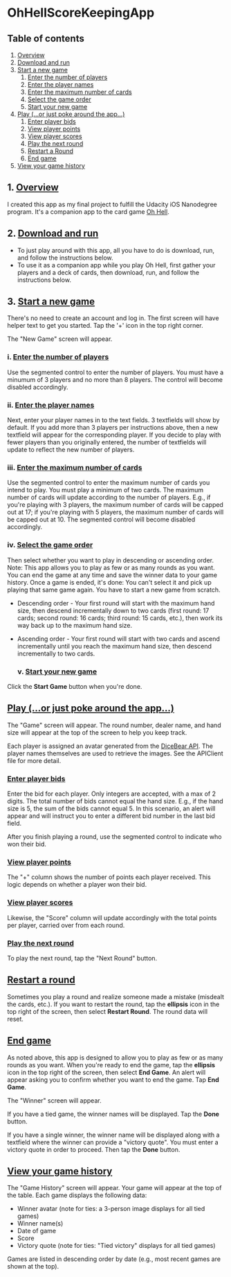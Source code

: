 # OhHellScoreKeepingApp

## Table of contents
1. [Overview](#Overview)
2. [Download and run](#Download-and-run)
3. [Start a new game](#Start-a-new-game)
   1. [Enter the number of players](#Enter-the-number-of-players)
   2. [Enter the player names](#Enter-the-player-names)
   3. [Enter the maximum number of cards](#Enter-the-maximum-number-of-cards)
   4. [Select the game order](#Select-the-game-order)
   5. [Start your new game](#Start-your-new-game)
4. [Play (...or just poke around the app...)](#Play-(...or-just-poke-around-the-app...))
   1. [Enter player bids](#Enter-player-bids)
   2. [View player points](#View-player-points)
   3. [View player scores](#View-player-scores)
   4. [Play the next round](#Play-the-next-round)
   5. [Restart a Round](#Restart-a-Round)
   6. [End game](#End-game)
17. [View your game history](#View-your-game-history)

## 1. <ins>Overview</ins>
I created this app as my final project to fulfill the Udacity iOS Nanodegree program. It's a companion app to the card game [Oh Hell](https://en.wikipedia.org/wiki/Oh_hell).

## 2. <ins>Download and run</ins>
* To just play around with this app, all you have to do is download, run, and follow the instructions below. 
* To use it as a companion app while you play Oh Hell, first gather your players and a deck of cards, then download, run, and follow the instructions below.

## 3. <ins>Start a new game</ins>
There's no need to create an account and log in. The first screen will have helper text to get you started. Tap the '+' icon in the top right corner.

The "New Game" screen will appear. 

   ### i. <ins>Enter the number of players</ins>
Use the segmented control to enter the number of players. You must have a minumum of 3 players and no more than 8 players. The control will become disabled accordingly.

   ### ii. <ins>Enter the player names</ins>
Next, enter your player names in to the text fields. 3 textfields will show by default. If you add more than 3 players per instructions above, then a new textfield will appear for the corresponding player. If you decide to play with fewer players than you originally entered, the number of textfields will update to reflect the new number of players.

   ### iii. <ins>Enter the maximum number of cards</ins>
Use the segmented control to enter the maximum number of cards you intend to play. You must play a minimum of two cards. The maximum number of cards will update according to the number of players. E.g., if you're playing with 3 players, the maximum number of cards will be capped out at 17; if you're playing with 5 players, the maximum number of cards will be capped out at 10. The segmented control will become disabled accordingly. 

   ### iv. <ins>Select the game order</ins>
Then select whether you want to play in descending or ascending order. Note: This app allows you to play as few or as many rounds as you want. You can end the game at any time and save the winner data to your game history. Once a game is ended, it's done: You can't select it and pick up playing that same game again. You have to start a new game from scratch.

* Descending order - Your first round will start with the maximum hand size, then descend incrementally down to two cards (first round: 17 cards; second round: 16 cards; third round: 15 cards, etc.), then work its way back up to the maximum hand size.
* Ascending order -  Your first round will start with two cards and ascend incrementally until you reach the maximum hand size, then descend incrementally to two cards.


   ### v. <ins>Start your new game</ins>
Click the **Start Game** button when you're done.

## <ins>Play (...or just poke around the app...)</ins>
The "Game" screen will appear. The round number, dealer name, and hand size will appear at the top of the screen to help you keep track.

Each player is assigned an avatar generated from the [DiceBear API](https://www.dicebear.com/styles/identicon/). The player names themselves are used to retrieve the images. See the APIClient file for more detail.

### <ins>Enter player bids</ins>
Enter the bid for each player. Only integers are accepted, with a max of 2 digits. The total number of bids cannot equal the hand size. E.g., if the hand size is 5, the sum of the bids cannot equal 5. In this scenario, an alert will appear and will instruct you to enter a different bid number in the last bid field.

After you finish playing a round, use the segmented control to indicate who won their bid.

### <ins>View player points</ins>
The "+" column shows the number of points each player received. This logic depends on whether a player won their bid. 

### <ins>View player scores</ins>
Likewise, the "Score" column will update accordingly with the total points per player, carried over from each round. 

### <ins>Play the next round</ins>
To play the next round, tap the "Next Round" button.

## <ins>Restart a round</ins>
Sometimes you play a round and realize someone made a mistake (misdealt the cards, etc.). If you want to restart the round, tap the **ellipsis** icon in the top right of the screen, then select **Restart Round**. The round data will reset. 

## <ins>End game</ins>
As noted above, this app is designed to allow you to play as few or as many rounds as you want. When you're ready to end the game, tap the **ellipsis** icon in the top right of the screen, then select **End Game**. An alert will appear asking you to confirm whether you want to end the game. Tap **End Game**.

The "Winner" screen will appear.

If you have a tied game, the winner names will be displayed. Tap the **Done** button.

If you have a single winner, the winner name will be displayed along with a textfield where the winner can provide a "victory quote". You must enter a victory quote in order to proceed. Then tap the **Done** button.

## <ins>View your game history</ins>
The "Game History" screen will appear. Your game will appear at the top of the table. Each game displays the following data:

* Winner avatar (note for ties: a 3-person image displays for all tied games)
* Winner name(s)
* Date of game
* Score
* Victory quote (note for ties: "Tied victory" displays for all tied games)

Games are listed in descending order by date (e.g., most recent games are shown at the top).



